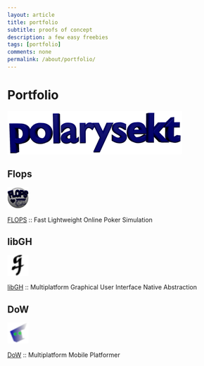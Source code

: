 ```yaml
---
layout: article
title: portfolio
subtitle: proofs of concept
description: a few easy freebies
tags: [portfolio]
comments: none
permalink: /about/portfolio/
---
```


# Portfolio

<img src="/assets/img/pskt_logo_0.png" />

## Flops

<img width="48px" height="48px" src="/assets/img/gallery/flops/apple-touch-icon-144x144-precomposed.png" />

[FLOPS](flops) :: Fast Lightweight Online Poker Simulation

## libGH

<img width="48px" height="48px" src="/assets/img/gallery/libgh/gh4.png" />

[libGH](libgh) :: Multiplatform Graphical User Interface Native Abstraction

## DoW

<img width="48px" height="48px" src="/assets/img/gallery/dow/rr_rl_head.png" />

[DoW](dow) :: Multiplatform Mobile Platformer

